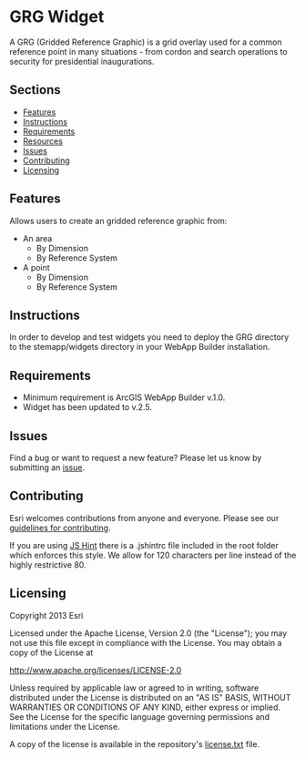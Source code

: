 # GRG Widget
A GRG (Gridded Reference Graphic) is a grid overlay used for a common reference point in many situations - from cordon and search operations to security for presidential inaugurations.

<!--[View it live](http://edn1.esri.com/quickstart-map-js/)-->

<!--![App](https://raw.github.com/Esri/quickstart-map-js/master/quickstart-map-js.png)-->

## Sections

* [Features](#features)
* [Instructions](#instructions)
* [Requirements](#requirements)
* [Resources](#resources)
* [Issues](#issues)
* [Contributing](#contributing)
* [Licensing](#licensing)

## Features
Allows users to create an gridded reference graphic from:
 * An area
   * By Dimension
   * By Reference System
 * A point
   * By Dimension
   * By Reference System
    
## Instructions
In order to develop and test widgets you need to deploy the GRG directory to the stemapp/widgets directory in your WebApp Builder installation.

## Requirements
* Minimum requirement is ArcGIS WebApp Builder v.1.0.
* Widget has been updated to v.2.5. 

## Issues
Find a bug or want to request a new feature?  Please let us know by submitting an [issue](https://github.com/ArcGIS/solutions-grg-widget/issues/new).

## Contributing
Esri welcomes contributions from anyone and everyone. Please see our [guidelines for contributing](https://github.com/esri/contributing).

If you are using [JS Hint](http://http://www.jshint.com/) there is a .jshintrc file included in the root folder which enforces this style.
We allow for 120 characters per line instead of the highly restrictive 80.

## Licensing
Copyright 2013 Esri

Licensed under the Apache License, Version 2.0 (the "License");
you may not use this file except in compliance with the License.
You may obtain a copy of the License at

   http://www.apache.org/licenses/LICENSE-2.0

Unless required by applicable law or agreed to in writing, software
distributed under the License is distributed on an "AS IS" BASIS,
WITHOUT WARRANTIES OR CONDITIONS OF ANY KIND, either express or implied.
See the License for the specific language governing permissions and
limitations under the License.

A copy of the license is available in the repository's
[license.txt](license.txt) file.
